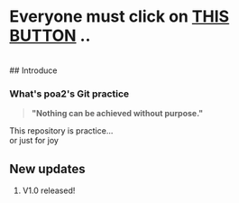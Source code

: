 # [](https://github.com) Everyone must click on **[THIS BUTTON](https://github.com)** ..
<br>
## Introduce

### What's poa2's Git practice
> **"Nothing can be achieved without purpose."**

This repository is practice...<br>
or just for joy

## New updates
1. V1.0 released!